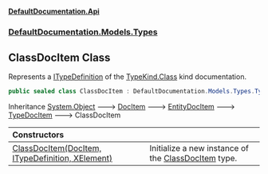 #### [DefaultDocumentation\.Api](../../../../index.md 'index')
### [DefaultDocumentation\.Models\.Types](../../../../index.md#DefaultDocumentation.Models.Types 'DefaultDocumentation\.Models\.Types')

## ClassDocItem Class

Represents a [ITypeDefinition](https://github.com/icsharpcode/ILSpy 'ICSharpCode\.Decompiler\.TypeSystem\.ITypeDefinition') of the [TypeKind\.Class](https://github.com/icsharpcode/ILSpy 'ICSharpCode\.Decompiler\.TypeSystem\.TypeKind\.Class') kind documentation\.

```csharp
public sealed class ClassDocItem : DefaultDocumentation.Models.Types.TypeDocItem
```

Inheritance [System\.Object](https://docs.microsoft.com/en-us/dotnet/api/System.Object 'System\.Object') &#129106; [DocItem](../../DocItem/index.md 'DefaultDocumentation\.Models\.DocItem') &#129106; [EntityDocItem](../../EntityDocItem/index.md 'DefaultDocumentation\.Models\.EntityDocItem') &#129106; [TypeDocItem](../TypeDocItem/index.md 'DefaultDocumentation\.Models\.Types\.TypeDocItem') &#129106; ClassDocItem

| Constructors | |
| :--- | :--- |
| [ClassDocItem\(DocItem, ITypeDefinition, XElement\)](ClassDocItem(DocItem,ITypeDefinition,XElement).md 'DefaultDocumentation\.Models\.Types\.ClassDocItem\.ClassDocItem\(DefaultDocumentation\.Models\.DocItem, ITypeDefinition, System\.Xml\.Linq\.XElement\)') | Initialize a new instance of the [ClassDocItem](DefaultDocumentation/Models/Types/ClassDocItem/index.md 'DefaultDocumentation\.Models\.Types\.ClassDocItem') type\. |
